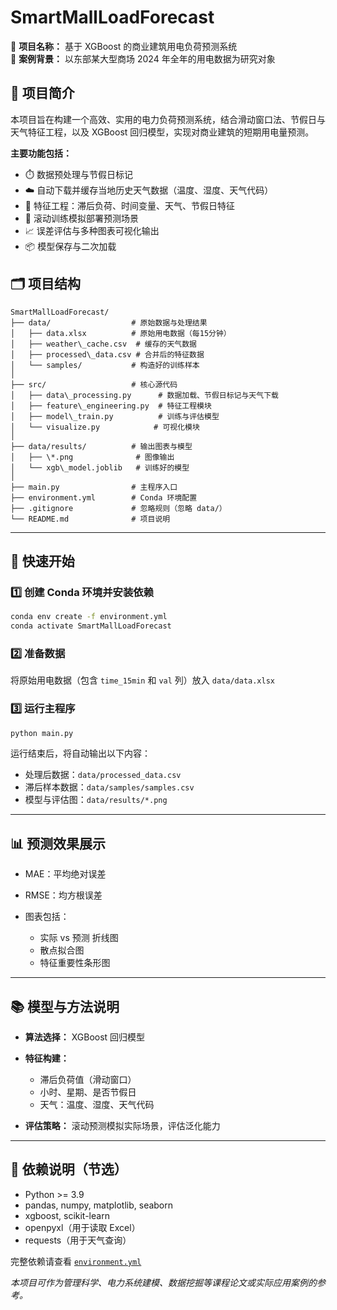 # SmartMallLoadForecast

🎯 **项目名称：** 基于 XGBoost 的商业建筑用电负荷预测系统  
📍 **案例背景：** 以东部某大型商场 2024 年全年的用电数据为研究对象

## 📘 项目简介

本项目旨在构建一个高效、实用的电力负荷预测系统，结合滑动窗口法、节假日与天气特征工程，以及 XGBoost 回归模型，实现对商业建筑的短期用电量预测。

**主要功能包括：**
- ⏱️ 数据预处理与节假日标记
- ☁️ 自动下载并缓存当地历史天气数据（温度、湿度、天气代码）
- 🧠 特征工程：滞后负荷、时间变量、天气、节假日特征
- 🧪 滚动训练模拟部署预测场景
- 📈 误差评估与多种图表可视化输出
- 📦 模型保存与二次加载

## 🗂️ 项目结构
````
SmartMallLoadForecast/
├── data/                  # 原始数据与处理结果
│   ├── data.xlsx          # 原始用电数据（每15分钟）
│   ├── weather\_cache.csv  # 缓存的天气数据
│   ├── processed\_data.csv # 合并后的特征数据
│   └── samples/           # 构造好的训练样本
│
├── src/                   # 核心源代码
│   ├── data\_processing.py      # 数据加载、节假日标记与天气下载
│   ├── feature\_engineering.py  # 特征工程模块
│   ├── model\_train.py          # 训练与评估模型
│   └── visualize.py            # 可视化模块
│
├── data/results/          # 输出图表与模型
│   ├── \*.png              # 图像输出
│   └── xgb\_model.joblib   # 训练好的模型
│
├── main.py                # 主程序入口
├── environment.yml        # Conda 环境配置
├── .gitignore             # 忽略规则（忽略 data/）
└── README.md              # 项目说明

````

---

## 🚀 快速开始

### 1️⃣ 创建 Conda 环境并安装依赖

```bash
conda env create -f environment.yml
conda activate SmartMallLoadForecast
````

### 2️⃣ 准备数据

将原始用电数据（包含 `time_15min` 和 `val` 列）放入 `data/data.xlsx`

### 3️⃣ 运行主程序

```bash
python main.py
```

运行结束后，将自动输出以下内容：

* 处理后数据：`data/processed_data.csv`
* 滞后样本数据：`data/samples/samples.csv`
* 模型与评估图：`data/results/*.png`

---

## 📊 预测效果展示

* MAE：平均绝对误差
* RMSE：均方根误差
* 图表包括：

  * 实际 vs 预测 折线图
  * 散点拟合图
  * 特征重要性条形图

---

## 📚 模型与方法说明

* **算法选择：** XGBoost 回归模型
* **特征构建：**

  * 滞后负荷值（滑动窗口）
  * 小时、星期、是否节假日
  * 天气：温度、湿度、天气代码
* **评估策略：** 滚动预测模拟实际场景，评估泛化能力

---

## 🔗 依赖说明（节选）

* Python >= 3.9
* pandas, numpy, matplotlib, seaborn
* xgboost, scikit-learn
* openpyxl（用于读取 Excel）
* requests（用于天气查询）

完整依赖请查看 [`environment.yml`](./environment.yml)

*本项目可作为管理科学、电力系统建模、数据挖掘等课程论文或实际应用案例的参考。*

```